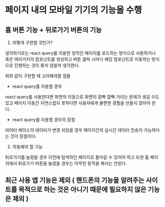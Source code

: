 # 페이지 내의 모바일 기기의 기능을 수행

## 홈 버튼 기능 + 뒤로가기 버튼의 기능

1. 어떻게 구현할 것인가?

생각하기로는 react query를 이용한 정적인 페이지를 로드하는 방식으로 사용하거나 혹은 여러가지의 컴포넌트를 생성하고 버튼 클릭 시마다 해당 컴포넌트로 이동하는 방식으로 진행하는 것이 좋지 않을까 생각한다.

위와 같이 구현할 때 고려해야할 점들

- react query를 이용할 경우

react query를 사용한다면 화면의 이동으로 화면이 깜빡 깜빡 거리는 문제가 생길 수도 있고 페이지 이동간 자연스럽지 못하다면 사용자에게 불편한 경험을 만들지 않아야 한다.

- react query를 이용할 경우의 장점

데이터 베이스의 데이터가 변경 되었을 경우 페이지간의 실시간 데이터 전송이 가능하다는 것이 장점이다.

2. 작동해야 할 기능

뒤로가기를 눌렀을 경우 이전에 탐색하던 페이지로 돌아갈 수 있어야 하고 또한 홈 페이지에서 뒤로가기 버튼을 눌렀을 경우는 아무런 동작을 해서는 안된다.

## 최근 사용 앱 기능은 제외 ( 핸드폰의 기능을 알려주는 사이트를 목적으로 하는 것은 아니기 때문에 필요하지 않은 기능은 제외 )
